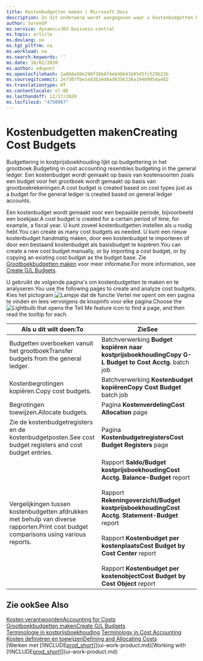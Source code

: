 ```yaml
---
title: Kostenbudgetten maken | Microsoft Docs
description: In dit onderwerp wordt aangegeven waar u kostenbudgetten kunt maken en analyseren.
author: SorenGP
ms.service: dynamics365-business-central
ms.topic: article
ms.devlang: na
ms.tgt_pltfrm: na
ms.workload: na
ms.search.keywords: ''
ms.date: 10/01/2020
ms.author: edupont
ms.openlocfilehash: 2a8b8e88e296f36b8f4eb9bb41b05d5fc529b23b
ms.sourcegitcommit: 2e7307fbe1eb3b34d0ad9356226a19409054a402
ms.translationtype: HT
ms.contentlocale: nl-BE
ms.lasthandoff: 12/17/2020
ms.locfileid: "4750967"
---
```

# <a name="creating-cost-budgets"></a><span data-ttu-id="3f7bf-103">Kostenbudgetten maken</span><span class="sxs-lookup"><span data-stu-id="3f7bf-103">Creating Cost Budgets</span></span>
<span data-ttu-id="3f7bf-104">Budgettering in kostprijsboekhouding lijkt op budgettering in het grootboek.</span><span class="sxs-lookup"><span data-stu-id="3f7bf-104">Budgeting in cost accounting resembles budgeting in the general ledger.</span></span> <span data-ttu-id="3f7bf-105">Een kostenbudget wordt gemaakt op basis van kostensoorten zoals een budget voor het grootboek wordt gemaakt op basis van grootboekrekeningen.</span><span class="sxs-lookup"><span data-stu-id="3f7bf-105">A cost budget is created based on cost types just as a budget for the general ledger is created based on general ledger accounts.</span></span>  

<span data-ttu-id="3f7bf-106">Een kostenbudget wordt gemaakt voor een bepaalde periode, bijvoorbeeld een boekjaar.</span><span class="sxs-lookup"><span data-stu-id="3f7bf-106">A cost budget is created for a certain period of time, for example, a fiscal year.</span></span> <span data-ttu-id="3f7bf-107">U kunt zoveel kostenbudgetten instellen als u nodig hebt.</span><span class="sxs-lookup"><span data-stu-id="3f7bf-107">You can create as many cost budgets as needed.</span></span> <span data-ttu-id="3f7bf-108">U kunt een nieuw kostenbudget handmatig maken, door een kostenbudget te importeren of door een bestaand kostenbudget als basisbudget te kopiëren.</span><span class="sxs-lookup"><span data-stu-id="3f7bf-108">You can create a new cost budget manually, or by importing a cost budget, or by copying an existing cost budget as the budget base.</span></span> <span data-ttu-id="3f7bf-109">Zie [Grootboekbudgetten maken](finance-how-create-budgets.md) voor meer informatie.</span><span class="sxs-lookup"><span data-stu-id="3f7bf-109">For more information, see [Create G/L Budgets](finance-how-create-budgets.md).</span></span>

<span data-ttu-id="3f7bf-110">U gebruikt de volgende pagina's om kostenbudgetten te maken en te analyseren.</span><span class="sxs-lookup"><span data-stu-id="3f7bf-110">You use the following pages to create and analyze cost budgets.</span></span> <span data-ttu-id="3f7bf-111">Kies het pictogram ![Lampje dat de functie Vertel me opent](media/ui-search/search_small.png "Vertel me wat u wilt doen") om een pagina te vinden en lees vervolgens de knopinfo voor elke pagina.</span><span class="sxs-lookup"><span data-stu-id="3f7bf-111">Choose the ![Lightbulb that opens the Tell Me feature](media/ui-search/search_small.png "Tell me what you want to do") icon to find a page, and then read the tooltip for each.</span></span>

|<span data-ttu-id="3f7bf-112">Als u dit wilt doen:</span><span class="sxs-lookup"><span data-stu-id="3f7bf-112">To</span></span>|<span data-ttu-id="3f7bf-113">Zie</span><span class="sxs-lookup"><span data-stu-id="3f7bf-113">See</span></span>|  
|--------|---------|  
|<span data-ttu-id="3f7bf-114">Budgetten overboeken vanuit het grootboek</span><span class="sxs-lookup"><span data-stu-id="3f7bf-114">Transfer budgets from the general ledger.</span></span>|<span data-ttu-id="3f7bf-115">Batchverwerking **Budget kopiëren naar kostprijsboekhouding**</span><span class="sxs-lookup"><span data-stu-id="3f7bf-115">**Copy G-L Budget to Cost Acctg.** batch job</span></span>|  
|<span data-ttu-id="3f7bf-116">Kostenbegrotingen kopiëren.</span><span class="sxs-lookup"><span data-stu-id="3f7bf-116">Copy cost budgets.</span></span>|<span data-ttu-id="3f7bf-117">Batchverwerking **Kostenbudget kopiëren**</span><span class="sxs-lookup"><span data-stu-id="3f7bf-117">**Copy Cost Budget** batch job</span></span>|  
|<span data-ttu-id="3f7bf-118">Begrotingen toewijzen.</span><span class="sxs-lookup"><span data-stu-id="3f7bf-118">Allocate budgets.</span></span>|<span data-ttu-id="3f7bf-119">Pagina **Kostenverdeling**</span><span class="sxs-lookup"><span data-stu-id="3f7bf-119">**Cost Allocation** page</span></span>|  
|<span data-ttu-id="3f7bf-120">Zie de kostenbudgetregisters en de kostenbudgetposten.</span><span class="sxs-lookup"><span data-stu-id="3f7bf-120">See cost budget registers and cost budget entries.</span></span>|<span data-ttu-id="3f7bf-121">Pagina **Kostenbudgetregisters**</span><span class="sxs-lookup"><span data-stu-id="3f7bf-121">**Cost Budget Registers** page</span></span>|  
|<span data-ttu-id="3f7bf-122">Vergelijkingen tussen kostenbudgetten afdrukken met behulp van diverse rapporten.</span><span class="sxs-lookup"><span data-stu-id="3f7bf-122">Print cost budget comparisons using various reports.</span></span>|<span data-ttu-id="3f7bf-123">Rapport **Saldo/Budget kostprijsboekhouding**</span><span class="sxs-lookup"><span data-stu-id="3f7bf-123">**Cost Acctg. Balance-Budget** report</span></span><br /><br /> <span data-ttu-id="3f7bf-124">Rapport **Rekeningoverzicht/Budget kostprijsboekhouding**</span><span class="sxs-lookup"><span data-stu-id="3f7bf-124">**Cost Acctg. Statement-Budget** report</span></span><br /><br /> <span data-ttu-id="3f7bf-125">Rapport **Kostenbudget per kostenplaats**</span><span class="sxs-lookup"><span data-stu-id="3f7bf-125">**Cost Budget by Cost Center** report</span></span><br /><br /> <span data-ttu-id="3f7bf-126">Rapport **Kostenbudget per kostenobject**</span><span class="sxs-lookup"><span data-stu-id="3f7bf-126">**Cost Budget by Cost Object** report</span></span>|  

## <a name="see-also"></a><span data-ttu-id="3f7bf-127">Zie ook</span><span class="sxs-lookup"><span data-stu-id="3f7bf-127">See Also</span></span>  
[<span data-ttu-id="3f7bf-128">Kosten verantwoorden</span><span class="sxs-lookup"><span data-stu-id="3f7bf-128">Accounting for Costs</span></span>](finance-manage-cost-accounting.md)  
[<span data-ttu-id="3f7bf-129">Grootboekbudgetten maken</span><span class="sxs-lookup"><span data-stu-id="3f7bf-129">Create G/L Budgets</span></span>](finance-how-create-budgets.md)  
<span data-ttu-id="3f7bf-130">[Terminologie in kostprijsboekhouding](finance-terminology-in-cost-accounting.md) </span><span class="sxs-lookup"><span data-stu-id="3f7bf-130">[Terminology in Cost Accounting](finance-terminology-in-cost-accounting.md) </span></span>  
[<span data-ttu-id="3f7bf-131">Kosten definiëren en toewijzen</span><span class="sxs-lookup"><span data-stu-id="3f7bf-131">Defining and Allocating Costs</span></span>](finance-define-and-allocate-costs.md)  
<span data-ttu-id="3f7bf-132">[Werken met [!INCLUDE[prod_short](includes/prod_short.md)]](ui-work-product.md)</span><span class="sxs-lookup"><span data-stu-id="3f7bf-132">[Working with [!INCLUDE[prod_short](includes/prod_short.md)]](ui-work-product.md)</span></span>
